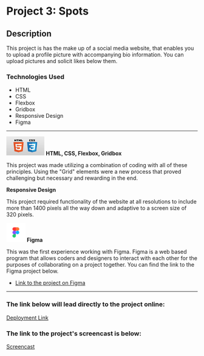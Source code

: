 # Project 3: Spots

## Description

This project is has the make up of a social media website, that enables you to upload a profile picture with accompanying bio information. You can upload pictures and solicit likes below them.

### Technologies Used

* HTML
* CSS
* Flexbox
* Gridbox
* Responsive Design  
* Figma

---

<img src="./images/README/htmlandcss.png" alt="Picture of HTML and CSS logos" width="100" height="50"> **HTML, CSS, Flexbox, Gridbox**
  
This project was made utilizing a combination of coding with all of these principles. Using the "Grid" elements were a new process that proved challenging but necessary and rewarding in the end.  

**Responsive Design**

This project required functionality of the website at all resolutions to include more than 1400 pixels all the way down and adaptive to a screen size of 320 pixels.
  
<img src="./images/README/figma.png" alt="Picture of Figma logo" width="50" height="50"> **Figma**

This was the first experience working with Figma. Figma is a web based program that allows coders and designers to interact with each other for the purposes of collaborating on a project together. You can find the link to the Figma project below.

* [Link to the project on Figma](https://www.figma.com/file/BBNm2bC3lj8QQMHlnqRsga/Sprint-3-Project-%E2%80%94-Spots?type=design&node-id=2%3A60&mode=design&t=afgNFybdorZO6cQo-1)

---

### The link below will lead directly to the project online:

[Deployment Link](https://tonyriches17.github.io/se_project_spots/index.html)

### The link to the project's screencast is below:

[Screencast](https://youtu.be/R2NzqLQzcD0)
